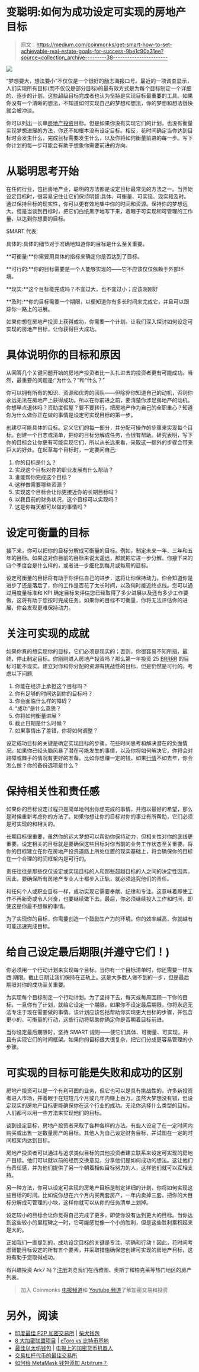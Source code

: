 # 变聪明:如何为成功设定可实现的房地产目标

> 原文：<https://medium.com/coinmonks/get-smart-how-to-set-achievable-real-estate-goals-for-success-9be1c90a31ee?source=collection_archive---------38----------------------->

![](img/5873b4ad9e0cf87249e3114af082e8b6.png)

“梦想要大，想法要小”不仅仅是一个很好的励志海报口号。最近的一项调查显示，人们实现所有目标(而不仅仅是部分目标)的最有效方式是为每个目标制定一个详细的、逐步的计划。这些超级目标完成者也认为坚持是实现目标最重要的工具。如果你没有一个清晰的想法，不知道如何实现自己的梦想和想法，你的梦想和想法很快就会被冲淡。

你可以列出一长串[房地产投资](https://blog.ark7.com/blog/what-is-ark7/)目标。但是如果你没有实现它们的计划，也没有衡量实现梦想进展的方法，你还不如根本没有设定目标。相反，花时间确定当你达到目标时会发生什么，完成目标需要发生什么，以及你将如何衡量前进的每一步。写下你计划的每一步可能会有助于想象你需要前进的方向。

# 从聪明思考开始

在任何行业，包括房地产业，聪明的方法都是设定目标最常见的方法之一。当开始设定目标时，很容易记住让它们保持明智:具体、可衡量、可实现、现实和及时。通过保持目标的现实性，你可以更有效地集中你的时间和资源。保持你的梦想远大，但是当谈到目标时，把它们白纸黑字地写下来，着眼于可实现和可管理的工作量，以达到你想要的目标。

SMART 代表:

具体的:具体的细节对于准确地知道你的目标是什么至关重要。

**可衡量:**你需要用具体的指标来确定你是否达到了目标。

**可行的:**你的目标需要是一个人能够实现的——它不应该仅仅依赖于外部环境。

**现实:**这个目标能完成吗？不宜过大，也不宜过小；应该刚刚好

**及时:**你的目标需要一个期限，以便知道你有多长时间来完成它，并且可以跟踪你一路上的进展。

如果你想在房地产投资上获得成功，你需要一个计划。让我们深入探讨如何设定可实现的房地产目标，让你获得巨大成功。

# 具体说明你的目标和原因

从回答几个关键问题开始的房地产投资者比一头扎进去的投资者更有可能成功。当然，最重要的问题是:“为什么？”和“什么？”

你可以拥有所有的知识、资源和优秀的团队——但除非你知道自己的动机，否则你永远无法在房地产上获得成功。所以在你前进之前，要清楚你涉足房地产的动机。你想早点退休吗？资助度假屋？要不要转行，把房地产作为自己的全职重心？知道你为什么做你正在做的事情是设定可实现目标的第一步。

创建尽可能具体的目标。定义它们的每一部分，并分配可操作的步骤来实现每个目标。创建一个日志或清单，把你的目标分解成任务，会很有帮助。研究表明，写下你的目标会让你更有可能实现它们，所以从长远来看，采取这一额外的步骤会带来巨大的好处。在起草每个目标时，一定要问自己:

1.  你的目标是什么？
2.  实现这个目标对你的职业发展有什么帮助？
3.  谁能帮你完成这个目标？
4.  这样做需要哪些资源？
5.  实现这个目标会让你更接近你的长期目标吗？
6.  以我目前的财务状况，这个目标可以实现吗？
7.  这是你每天都可以做的事情吗？

# 设定可衡量的目标

接下来，你可以把你的目标分解成可衡量的目标。例如，制定未来一年、三年和五年的目标。如果这对你目前的目标来说太遥远，那就把它进一步分解。你接下来的四个季度会是什么样的，或者进一步细化到每月或每周的目标。

设定可衡量的目标将有助于你评估自己的进步，这将让你保持动力。你会知道你是进步了还是落后了，你的工作是否花了太长时间，以及何时接近终点线。您可以通过用度量标准和 KPI 确定目标来评估您已经取得了多少进展以及还有多少工作要做，这将有助于您按时完成任务。如果你的目标不可衡量，你将无法评估你的进展，你会发现更难保持动力。

# 关注可实现的成就

如果你真的想实现你的目标，它们必须是现实的；否则，你很容易不知所措，最终，停止制定目标。你刚刚进入房地产投资吗？那么第一年投资 25 [BRRRR](https://blog.ark7.com/blog/brrrr-real-estate-investment-tactic-made-simple/) 的目标可能不现实。建立对你和你分配的资源有挑战性的目标，但是仍然是可行的。考虑以下问题:

1.  你能在经济上承担这个目标吗？
2.  你有足够的时间达到你的目标吗？
3.  你会面临什么样的障碍？
4.  “成功”是什么意思？
5.  你将如何衡量进展？
6.  截止日期是什么时候？
7.  如果事情出了差错，你将如何调整？

设定成功目标的关键是确定实现目标的步骤。花些时间思考和解决潜在的负面情况。如果你已经头脑风暴了潜在可能发生的事情，以及你将如何解决它，你将会对路障或棘手的情况有更好的准备。比如你想赚一定的钱，如果[行情](https://blog.ark7.com/blog/raw-material-prices-skyrocket/)不如去年，你会怎么做？你的备份选项是什么？

# 保持相关性和责任感

如果你的目标设定过程只是简单地列出你想完成的事情，并抱以最好的希望，那么是时候重新考虑你的方法了。如果你想让你的目标对你的事业有所帮助，它们必须是可实现的和相关的。

长期目标很重要，虽然你的远大梦想可以帮助你保持动力，但相关性对你的底线更重要。设定相关的目标就是要确保这些目标对你当前的业务工作状态至关重要。将你的目标建立在你在房地产投资道路上所处位置的现实基础上，将会确保你的目标在一个合理的时间框架内是可行的。

责任往往是那些仅仅设定或实现目标的人和那些超越目标的人之间的决定性因素。因此，要确保所有房地产专业人士都步入正轨，就必须追究他们的责任。

和任何个人或职业目标一样，成功实现它需要奉献、纪律和专注。这意味着即使工作不再新奇或令人兴奋，也要继续做下去。最后，你必须继续投入工作和时间，即使这是你最不想做的事情。

为了实现你的目标，你需要创造一个鼓励生产力的环境。你的效率越高，你就越有可能迅速完成目标。

# 给自己设定最后期限(并遵守它们！)

你必须用一个行动计划来实现每个目标。当你有一个目标清单时，你还需要一样东西:期限。截止日期让我们保持在正轨上。这是大多数人做不到的一步，但是最后期限对你的成功至关重要。

为实现每个目标制定一个行动计划。为了坚持下去，每天或每周回顾一下你的目标。一旦你有了计划，就给它设定一个期限。如果你不设定最后期限，你将永远无法专注于现在需要做的事情。该计划应该包括帮助你实现更大目标的步骤，并包含更小的、可衡量的行动，这些行动将帮助你确定你是否朝着目标前进。

当你设定最后期限时，坚持 SMART 规则——使它们具体、可衡量、可实现，并且有实现它们的时间框架。如果你的目标很大很复杂，把它们分成更容易管理的小步骤。

# 可实现的目标可能是失败和成功的区别

房地产投资可以是一个有利可图的业务，但它也可以是具有挑战性的。许多新投资者进入市场，并着眼于在短短几个月或几年内赚上百万。虽然大梦想没有错，但设定现实的房地产目标更能确保你在这个行业的成功。无论你选择什么类型的目标，人们都可以用一些方法来实现他们的目标。

谈到设定目标，房地产投资者采取了各种各样的方法。有些人设定了在一定时间内购买或出售一定数量房产的目标。其他人为自己设定财务目标，并试图在一定的时间框架内达到目标。

房地产投资者可以通过与追求类似目标的其他投资者建立联系来设定可实现的房地产目标。他们可以就以前的经历交换意见，分享他们是如何成功的想法。这让他们有责任感，并为他们提供了另一个朝着相似目标努力的人，这样他们就可以互相支持。

另一种方法，你可以设定可实现的房地产目标是制定详细的计划，你将如何实现这些目标的时间。比如说你想在六个月内买两套房产，一年内卖掉三套。把你的大目标分解成可管理的小块，这样你就可以从你的任务清单上划掉。

设定较小的目标会让你觉得自己完成了更多，即使你没有达到更大的目标。当你达到这些较小的里程碑之一时，它可能感觉像一个小的胜利，但是这些胜利累积起来是大的。

正如我们一直提到的，成功设定目标的关键是专注、明确和行动！因此，花时间考虑智能目标设定的所有五个要素，并采取措施确保您创建可实现的房地产目标，这将有助于您取得成功。

有兴趣投资 Ark7 吗？[注册](https://www.ark7.com?tc=L5OFA)浏览我们在西雅图、奥斯丁和柏克莱等热门地区的房产列表。

> 加入 Coinmonks [电报频道](https://t.me/coincodecap)和 [Youtube 频道](https://www.youtube.com/c/coinmonks/videos)了解加密交易和投资

# 另外，阅读

*   [印度最佳 P2P 加密交易所](https://coincodecap.com/p2p-crypto-exchanges-in-india) | [柴犬钱包](https://coincodecap.com/baby-shiba-inu-wallets)
*   [8 大加密联盟项目](https://coincodecap.com/crypto-affiliate-programs) | [eToro vs 比特币基地](https://coincodecap.com/etoro-vs-coinbase)
*   [最佳以太坊钱包](https://coincodecap.com/best-ethereum-wallets) | [电报上的加密货币机器人](https://coincodecap.com/telegram-crypto-bots)
*   [交易杠杆代币的最佳交易所](https://coincodecap.com/leveraged-token-exchanges)
*   [如何给 MetaMask 钱包添加 Arbitrum？](https://coincodecap.com/how-to-add-arbitrum-to-metamask-wallet)